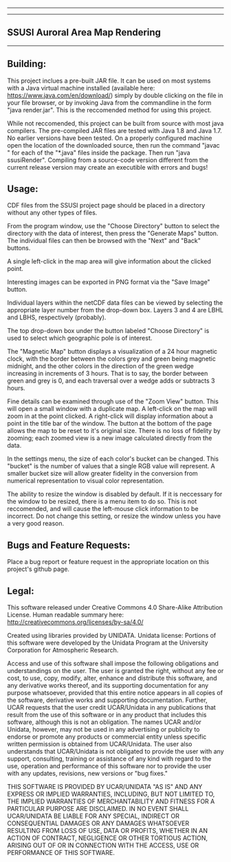 ----------------
----------------
SSUSI Auroral Area Map Rendering
----------------
----------------


Building:
----------------
This project inclues a pre-built JAR file. It can be used on most systems with a Java virtual machine installed (available here: https://www.java.com/en/download/) simply by double clicking on the file in your file browser, or by invoking Java from the commandline in the form "java render.jar". This is the reccomended method for using this project.

While not reccomended, this project can be built from source with most java compilers. The pre-compiled JAR files are tested with Java 1.8 and Java 1.7. No earlier versions have been tested. On a properly configured machine open the location of the downloaded source, then run the command "javac <filename>" for each of the "*.java" files inside the package. Then run "java ssusiRender". Compiling from a source-code version different from the current release version may create an executible with errors and bugs!

Usage:
----------------
CDF files from the SSUSI project page should be placed in a directory without any other types of files.

From the program window, use the "Choose Directory" button to select the directory with the data of interest, then press the "Generate Maps" button. The individual files can then be browsed with the "Next" and "Back" buttons. 

A single left-click in the map area will give information about the clicked point.

Interesting images can be exported in PNG format via the "Save Image" button. 

Individual layers within the netCDF data files can be viewed by selecting the appropriate layer number from the drop-down box. Layers 3 and 4 are LBHL and LBHS, respectively (probably). 

The top drop-down box under the button labeled "Choose Directory" is used to select which geographic pole is of interest. 

The "Magnetic Map" button displays a visualization of a 24 hour magnetic clock, with the border between the colors grey and green being magnetic midnight, and the other colors in the direction of the green wedge increasing in increments of 3 hours. That is to say, the border between green and grey is 0, and each traversal over a wedge adds or subtracts 3 hours.

Fine details can be examined through use of the "Zoom View" button. This will open a small window with a duplicate map. A left-click on the map will zoom in at the point clicked. A right-click will display information about a point in the title bar of the window. The button at the bottom of the page allows the map to be reset to it's original size. There is no loss of fidelity by zooming; each zoomed view is a new image calculated directly from the data.

In the settings menu, the size of each color's bucket can be changed. This "bucket" is the number of values that a single RGB value will represent. A smaller bucket size will allow greater fidelity in the conversion from numerical representation to visual color representation.

The ability to resize the window is disabled by default. If it is neccessary for the window to be resized, there is a menu item to do so. This is not reccomended, and will cause the left-mouse click information to be incorrect. Do not change this setting, or resize the window unless you have a very good reason.

Bugs and Feature Requests:
----------------
Place a bug report or feature request in the appropriate location on this project's github page.

Legal:
----------------
This software released under Creative Commons 4.0 Share-Alike Attribution License.
Human readable summary here: http://creativecommons.org/licenses/by-sa/4.0/

Created using libraries provided by UNIDATA.
Unidata license:
Portions of this software were developed by the Unidata Program at the University Corporation for Atmospheric Research.

Access and use of this software shall impose the following obligations and understandings on the user. The user is granted the right, without any fee or cost, to use, copy, modify, alter, enhance and distribute this software, and any derivative works thereof, and its supporting documentation for any purpose whatsoever, provided that this entire notice appears in all copies of the software, derivative works and supporting documentation. Further, UCAR requests that the user credit UCAR/Unidata in any publications that result from the use of this software or in any product that includes this software, although this is not an obligation. The names UCAR and/or Unidata, however, may not be used in any advertising or publicity to endorse or promote any products or commercial entity unless specific written permission is obtained from UCAR/Unidata. The user also understands that UCAR/Unidata is not obligated to provide the user with any support, consulting, training or assistance of any kind with regard to the use, operation and performance of this software nor to provide the user with any updates, revisions, new versions or "bug fixes."

THIS SOFTWARE IS PROVIDED BY UCAR/UNIDATA "AS IS" AND ANY EXPRESS OR IMPLIED WARRANTIES, INCLUDING, BUT NOT LIMITED TO, THE IMPLIED WARRANTIES OF MERCHANTABILITY AND FITNESS FOR A PARTICULAR PURPOSE ARE DISCLAIMED. IN NO EVENT SHALL UCAR/UNIDATA BE LIABLE FOR ANY SPECIAL, INDIRECT OR CONSEQUENTIAL DAMAGES OR ANY DAMAGES WHATSOEVER RESULTING FROM LOSS OF USE, DATA OR PROFITS, WHETHER IN AN ACTION OF CONTRACT, NEGLIGENCE OR OTHER TORTIOUS ACTION, ARISING OUT OF OR IN CONNECTION WITH THE ACCESS, USE OR PERFORMANCE OF THIS SOFTWARE. 

